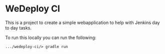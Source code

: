 # WeDeploy CI

This is a project to create a simple webapplication to help with Jenkins day to day tasks.

To run this locally you can run the following:
```
.../wedeploy-ci/> gradle run
```